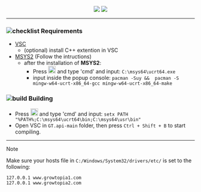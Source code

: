 <div align="center">

[![](https://app.codacy.com/project/badge/Grade/f137293097f042a8a7bc7b5e94a89d38)](https://app.codacy.com/gh/GT-api/GT.api/dashboard?utm_source=gh&utm_medium=referral&utm_content=&utm_campaign=Badge_grade)
[![](https://dcbadge.limes.pink/api/server/zzWHgzaF7J?style=flat)](https://discord.gg/zzWHgzaF7J)
</div>

***
### ![checklist](https://github.com/microsoft/vscode-icons/blob/main/icons/dark/checklist.svg) Requirements

- [VSC](https://code.visualstudio.com/)
  - (optional) install C++ extention in VSC
- [MSYS2](https://www.msys2.org/) (Follow the intructions)
  - after the installation of **MSYS2**:
    - Press <img src="https://www.servis-repas.cz/user/categories/orig/windows-11-icon.png" width="20" height="20"></img> and type 'cmd' and input: `C:\msys64\ucrt64.exe`
    - input inside the popup console: `pacman -Suy &&  pacman -S mingw-w64-ucrt-x86_64-gcc mingw-w64-ucrt-x86_64-make`
### ![build](https://github.com/microsoft/vscode-icons/blob/main/icons/dark/build.svg) Building 
- Press <img src="https://www.servis-repas.cz/user/categories/orig/windows-11-icon.png" width="20" height="20"></img> and type 'cmd' and input: `setx PATH "%PATH%;C:\msys64\ucrt64\bin;C:\msys64\usr\bin"`
- Open VSC in `GT.api-main` folder, then press `Ctrl + Shift + B` to start compiling.

***
> [!NOTE]
> Make sure your hosts file in `C:/Windows/System32/drivers/etc/` is set to the following:
> ```
> 127.0.0.1 www.growtopia1.com
> 127.0.0.1 www.growtopia2.com
> ```
